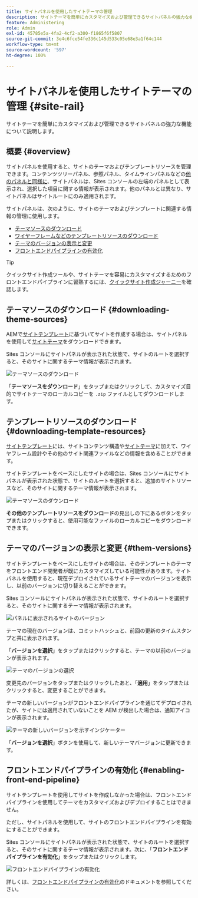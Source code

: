 ```yaml
---
title: サイトパネルを使用したサイトテーマの管理
description: サイトテーマを簡単にカスタマイズおよび管理できるサイトパネルの強力な機能について説明します。
feature: Administering
role: Admin
exl-id: 45785e5a-4fa2-4cf2-a300-f1865f6f5807
source-git-commit: 3e4c6fce54fe336c145d533c05e68e3a1f64c144
workflow-type: tm+mt
source-wordcount: '597'
ht-degree: 100%

---
```


# サイトパネルを使用したサイトテーマの管理 {#site-rail}

サイトテーマを簡単にカスタマイズおよび管理できるサイトパネルの強力な機能について説明します。

## 概要 {#overview}

サイトパネルを使用すると、サイトのテーマおよびテンプレートリソースを管理できます。コンテンツツリーパネル、参照パネル、タイムラインパネルなどの[他のパネルと同様に](/help/sites-cloud/authoring/getting-started/basic-handling.md#rail-selector)、サイトパネルは、Sites コンソールの左端のパネルとして表示され、選択した項目に関する情報が表示されます。他のパネルとは異なり、サイトパネルはサイトルートにのみ適用されます。

サイトパネルは、次のように、サイトのテーマおよびテンプレートに関連する情報の管理に使用します。

* [テーマソースのダウンロード](#downloading-theme-sources)
* [ワイヤーフレームなどのテンプレートリソースのダウンロード](#downloading-template-resources)
* [テーマのバージョンの表示と変更](#theme-vrsions)
* [フロントエンドパイプラインの有効化](#enabling-the-front-end-pipeline)

>[!TIP]
>
>クイックサイト作成ツールや、サイトテーマを容易にカスタマイズするためのフロントエンドパイプラインに習熟するには、[クイックサイト作成ジャーニー](/help/journey-sites/quick-site/overview.md)を確認します。

## テーマソースのダウンロード {#downloading-theme-sources}

AEMで[サイトテンプレート](site-templates.md)に基づいてサイトを作成する場合は、サイトパネルを使用して[サイトテーマ](site-themes.md)をダウンロードできます。

Sites コンソールにサイトパネルが表示された状態で、サイトのルートを選択すると、そのサイトに関するテーマ情報が表示されます。

![テーマソースのダウンロード](/help/sites-cloud/administering/assets/download-theme-wireframe.png)

「**テーマソースをダウンロード**」をタップまたはクリックして、カスタマイズ目的でサイトテーマのローカルコピーを `.zip` ファイルとしてダウンロードします。

## テンプレートリソースのダウンロード {#downloading-template-resources}

[サイトテンプレート](site-templates.md)には、サイトコンテンツ構造や[サイトテーマ](site-themes.md)に加えて、ワイヤフレーム設計やその他のサイト関連ファイルなどの情報を含めることができます。

サイトテンプレートをベースにしたサイトの場合は、Sites コンソールにサイトパネルが表示された状態で、サイトのルートを選択すると、追加のサイトリソースなど、そのサイトに関するテーマ情報が表示されます。

![テーマソースのダウンロード](/help/sites-cloud/administering/assets/download-theme-wireframe.png)

**その他のテンプレートリソースをダウンロード**&#x200B;の見出しの下にあるボタンをタップまたはクリックすると、使用可能なファイルのローカルコピーをダウンロードできます。

## テーマのバージョンの表示と変更 {#them-versions}

サイトテンプレートをベースにしたサイトの場合は、そのテンプレートのテーマをフロントエンド開発者が既にカスタマイズしている可能性があります。サイトパネルを使用すると、現在デプロイされているサイトテーマのバージョンを表示し、以前のバージョンに切り替えることができます。

Sites コンソールにサイトパネルが表示された状態で、サイトのルートを選択すると、そのサイトに関するテーマ情報が表示されます。

![パネルに表示されるサイトのバージョン](/help/sites-cloud/administering/assets/theme-versions.png)

テーマの現在のバージョンは、コミットハッシュと、前回の更新のタイムスタンプと共に表示されます。

「**バージョンを選択**」をタップまたはクリックすると、テーマの以前のバージョンが表示されます。

![テーマのバージョンの選択](/help/sites-cloud/administering/assets/select-theme-versions.png)

変更先のバージョンをタップまたはクリックしたあと、「**適用**」をタップまたはクリックすると、変更することができます。

テーマの新しいバージョンがフロントエンドパイプラインを通じてデプロイされたが、サイトには適用されていないことを AEM が検出した場合は、通知アイコンが表示されます。

![テーマの新しいバージョンを示すインジケーター](/help/sites-cloud/administering/assets/new-theme-version.png)

「**バージョンを選択**」ボタンを使用して、新しいテーマバージョンに更新できます。

## フロントエンドパイプラインの有効化 {#enabling-front-end-pipeline}

サイトテンプレートを使用してサイトを作成しなかった場合は、フロントエンドパイプラインを使用してテーマをカスタマイズおよびデプロイすることはできません。

ただし、サイトパネルを使用して、サイトのフロントエンドパイプラインを有効にすることができます。

Sites コンソールにサイトパネルが表示された状態で、サイトのルートを選択すると、そのサイトに関するテーマ情報が表示されます。次に、「**フロントエンドパイプラインを有効化**」をタップまたはクリックします。

![フロントエンドパイプラインの有効化](/help/sites-cloud/administering/assets/enable-fep.png)

詳しくは、[フロントエンドパイプラインの有効化](enable-front-end-pipeline.md)のドキュメントを参照してください。
